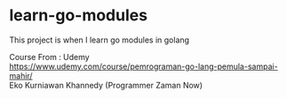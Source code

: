 # learn-go-modules
This project is when I learn go modules in golang

Course From : Udemy<br/>
https://www.udemy.com/course/pemrograman-go-lang-pemula-sampai-mahir/<br/>
Eko Kurniawan Khannedy (Programmer Zaman Now)<br/>